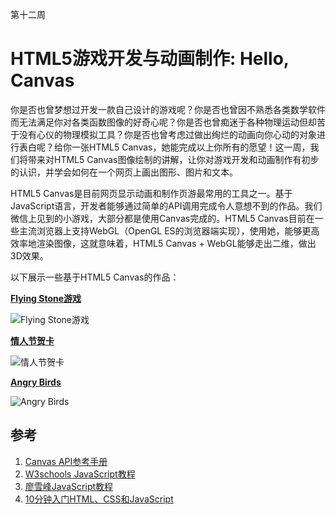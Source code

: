 第十二周

# HTML5游戏开发与动画制作: Hello, Canvas

你是否也曾梦想过开发一款自己设计的游戏呢？你是否也曾因不熟悉各类数学软件而无法满足你对各类函数图像的好奇心呢？你是否也曾痴迷于各种物理运动但却苦于没有心仪的物理模拟工具？你是否也曾考虑过做出绚烂的动画向你心动的对象进行表白呢？给你一张HTML5 Canvas，她能完成以上你所有的愿望！这一周，我们将带来对HTML5 Canvas图像绘制的讲解，让你对游戏开发和动画制作有初步的认识，并学会如何在一个网页上画出图形、图片和文本。

HTML5 Canvas是目前网页显示动画和制作页游最常用的工具之一。基于JavaScript语言，开发者能够通过简单的API调用完成令人意想不到的作品。我们微信上见到的小游戏，大部分都是使用Canvas完成的。HTML5 Canvas目前在一些主流浏览器上支持WebGL（OpenGL ES的浏览器端实现），使用她，能够更高效率地渲染图像，这就意味着，HTML5 Canvas + WebGL能够走出二维，做出3D效果。

以下展示一些基于HTML5 Canvas的作品：


**[Flying Stone游戏](http://wyh.wjjsoft.com/pages/flying_stone/)**

![Flying Stone游戏](http://yuehaowang.github.io/images/demo/flying_stone_poster.png)

**[情人节贺卡](http://wyh.wjjsoft.com/demo/greeting_card_showcase/1/)**

![情人节贺卡](http://yuehaowang.github.io/images/demo/greeting_card1.png)


**[Angry Birds](http://lufylegend.com/demo/AngryBirds/index.html)**

![Angry Birds](http://img.my.csdn.net/uploads/201207/31/1343669398_7439.PNG)


## 参考

1. [Canvas API参考手册](http://www.w3school.com.cn/tags/html_ref_canvas.asp)
2. [W3schools JavaScript教程](https://www.w3schools.com/js/default.asp)
3. [廖雪峰JavaScript教程](https://www.liaoxuefeng.com/wiki/001434446689867b27157e896e74d51a89c25cc8b43bdb3000)
4. [10分钟入门HTML、CSS和JavaScript](https://github.com/ShanghaitechGeekPie/events-IntroToWebDev-Fall17/blob/master/week12_helloCanvas/learn_htmlcssjs_within_10min.md)
